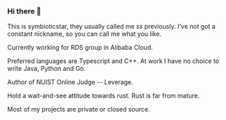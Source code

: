 ### Hi there 👋

This is symbioticstar, they usually called me *ss* previously. I've not got a constant nickname, so you can call me what you like.

Currently working for RDS group in Alibaba Cloud.

Preferred languages are Typescript and C++. At work I have no choice to write Java, Python and Go.

Author of NUIST Online Judge -- Leverage.

Hold a wait-and-see attitude towards rust. Rust is far from mature.

Most of my projects are private or closed source.
